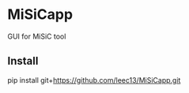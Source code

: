 # MiSiCapp
GUI for MiSiC tool

## Install
 pip install git+https://github.com/leec13/MiSiCapp.git
 
